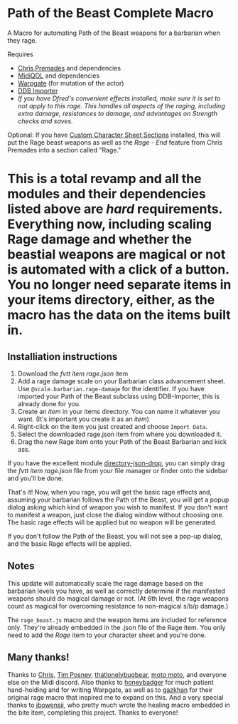 # Path of the Beast Complete Macro

A Macro for automating Path of the Beast weapons for a barbarian when they rage.

Requires

- [Chris Premades](https://github.com/chrisk123999/chris-premades/tree/master) and dependencies
- [MidiQOL](https://gitlab.com/tposney/midi-qol) and dependencies
- [Warpgate](https://github.com/trioderegion/warpgate) (for mutation of the actor)
- [DDB Importer](https://github.com/mrprimate/ddb-importer)
- _If you have Dfred's convenient effects installed, make sure it is set to not apply to this rage. This handles all aspects of the raging, including extra damage, resistances to damage, and advantages on Strength checks and saves._

Optional: If you have [Custom Character Sheet Sections](https://github.com/jessev14/custom-character-sheet-sections) installed, this will put the Rage beast weapons as well as the _Rage - End_ feature from Chris Premades into a section called "Rage."
# This is a total revamp and all the modules and their dependencies listed above are _hard_ requirements. Everything now, including scaling Rage damage and whether the beastial weapons are magical or not is automated with a click of a button. You no longer need separate items in your items directory, either, as the macro has the data on the items built in.

## Installiation instructions

1. Download the _fvtt item rage.json_ item
2. Add a rage damage scale on your Barbarian class advancement sheet. Use `@scale.barbarian.rage-damage` for the identifier. If you have imported your Path of the Beast subclass using DDB-Importer, this is already done for you.
3. Create an *item* in your items directory. You can name it whatever you want. (It's important you create it as an _item_)
4. Right-click on the item you just created and choose `Import Data`.
5. Select the downloaded rage.json item from where you downloaded it.
6. Drag the new Rage item onto your Path of the Beast Barbarian and kick ass.

If you have the excellent module [directory-json-drop](https://github.com/xaukael/directory-json-drop/), you can simply drag the _fvtt item rage.json_ file from your file manager or finder onto the sidebar and you'll be done. 

That's it! Now, when you rage, you will get the basic rage effects and, assuming your barbarian follows the Path of the Beast, you will get a popup dialog asking which kind of weapon you wish to manifest. If you don't want to manifest a weapon, just close the dialog window without choosing one. The basic rage effects will be applied but no weapon will be generated.

If you don't follow the Path of the Beast, you will not see a pop-up dialog, and the basic Rage effects will be applied.

## Notes
This update will automatically scale the rage damage based on the barbarian levels you have, as well as correctly determine if the manifested weapons should do magical damage or not. (At 6th level, the rage weapons count as magical for overcoming resistance to non-magical s/b/p damage.)

The `rage_beast.js` macro and the weapon items are included for reference only. They're already embedded in the .json file of the Rage item. You only need to add the _Rage_ item to your character sheet and you're done.

## Many thanks!

Thanks to [Chris](https://github.com/chrisk123999), [Tim Posney](https://gitlab.com/tposney), [thatlonelybugbear](https://github.com/thatlonelybugbear), [moto moto](https://github.com/MotoMoto1234), and everyone else on the Midi discord. Also thanks to [honeybadger](https://github.com/trioderegion/warpgate) for much patient hand-holding and for writing Warpgate, as well as to [gazkhan](https://github.com/Gazkhan) for their original rage macro that inspired me to expand on this. And a very special thanks to [jbowensii](https://github.com/jbowensii/More-Automated-Spells-Items-and-Feats), who pretty much wrote the healing macro embedded in the bite item, completing this project. Thanks to everyone!
